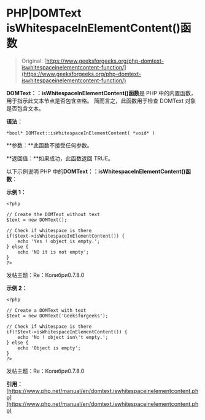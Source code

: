 # PHP|DOMText isWhitespaceInElementContent()函数

> Original: [https://www.geeksforgeeks.org/php-domtext-iswhitespaceinelementcontent-function/](https://www.geeksforgeeks.org/php-domtext-iswhitespaceinelementcontent-function/)

**DOMText：：isWhitespaceInElementContent()函数**是 PHP 中的内置函数，用于指示此文本节点是否包含空格。 简而言之，此函数用于检查 DOMText 对象是否包含文本。

**语法：**

```
*bool* DOMText::isWhitespaceInElementContent( *void* )
```

**参数：**此函数不接受任何参数。

**返回值：**如果成功，此函数返回 TRUE。

以下示例说明 PHP 中的**DOMText：：isWhitespaceInElementContent()函数**：

**示例 1：**

```
<?php

// Create the DOMText without text
$text = new DOMText();

// Check if whitespace is there
if($text->isWhitespaceInElementContent()) {
    echo 'Yes ! object is empty.';
} else {
    echo 'NO it is not empty';
}
?>
```

发帖主题：Re：Колибри0.7.8.0

**示例 2：**

```
<?php

// Create a DOMText with text
$text = new DOMText('Geeksforgeeks');

// Check if whitespace is there
if(!$text->isWhitespaceInElementContent()) {
    echo 'No ! object isn\'t empty.';
} else {
    echo 'Object is empty';
}
?>
```

发帖主题：Re：Колибри0.7.8.0

**引用：**[https://www.php.net/manual/en/domtext.iswhitespaceinelementcontent.php](https://www.php.net/manual/en/domtext.iswhitespaceinelementcontent.php)